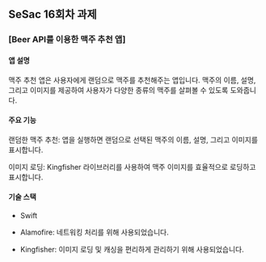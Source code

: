 ## SeSac 16회차 과제

### [Beer API를 이용한 맥주 추천 앱]


#### 앱 설명
맥주 추천 앱은 사용자에게 랜덤으로 맥주를 추천해주는 앱입니다. 맥주의 이름, 설명, 그리고 이미지를 제공하여 사용자가 다양한 종류의 맥주를 살펴볼 수 있도록 도와줍니다.

#### 주요 기능
랜덤한 맥주 추천: 앱을 실행하면 랜덤으로 선택된 맥주의 이름, 설명, 그리고 이미지를 표시합니다.

이미지 로딩: Kingfisher 라이브러리를 사용하여 맥주 이미지를 효율적으로 로딩하고 표시합니다.

#### 기술 스택
- Swift

- Alamofire: 네트워킹 처리를 위해 사용되었습니다.

- Kingfisher: 이미지 로딩 및 캐싱을 편리하게 관리하기 위해 사용되었습니다.
